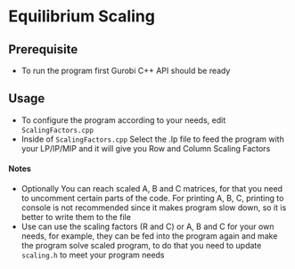 # Equilibrium Scaling

## Prerequisite
- To run the program first Gurobi C++ API should be ready 

## Usage
- To configure the program according to your needs, edit `ScalingFactors.cpp`
- Inside of `ScalingFactors.cpp` Select the .lp file to feed the program with your LP/IP/MIP and it will give you Row and Column Scaling Factors 
 
 #### Notes 
- Optionally You can reach scaled A, B and C matrices, for that you need to uncomment certain parts of the code. For printing A, B, C, printing to console is not recommended since it makes program slow down, so it is better to write them to the file  
- Use can use the scaling factors (R and C) or A, B and C for your own needs, for example, they can be fed into the program again and make the program solve scaled program, to do that you need to update `scaling.h` to meet your program needs
